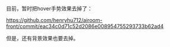 目前，暂时把hover手势效果去掉了：

https://github.com/henryhu712/airoom-front/commit/eac34c0d71c52d2086e008954755293733b62ad4

但是，还有背景效果也要去掉。



